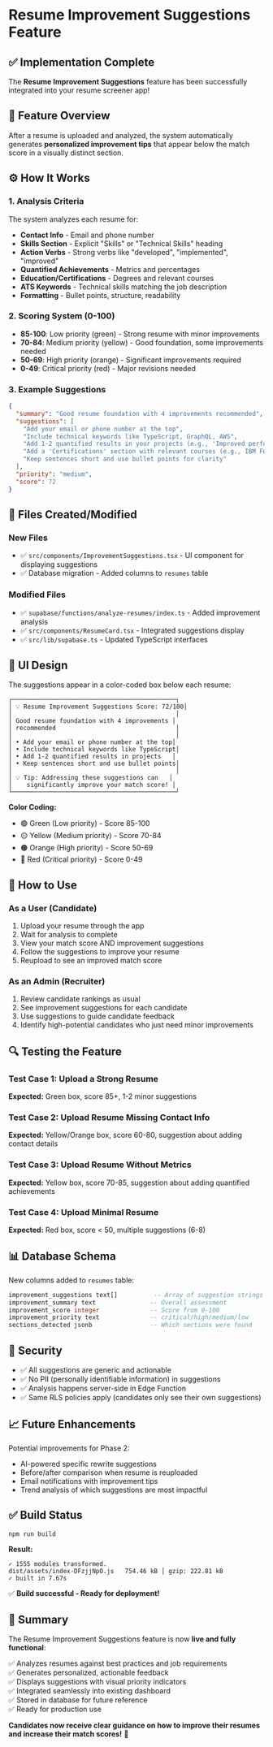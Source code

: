# Resume Improvement Suggestions Feature

## ✅ Implementation Complete

The **Resume Improvement Suggestions** feature has been successfully integrated into your resume screener app!

## 🧩 Feature Overview

After a resume is uploaded and analyzed, the system automatically generates **personalized improvement tips** that appear below the match score in a visually distinct section.

## ⚙️ How It Works

### 1. Analysis Criteria

The system analyzes each resume for:

- **Contact Info** - Email and phone number
- **Skills Section** - Explicit "Skills" or "Technical Skills" heading
- **Action Verbs** - Strong verbs like "developed", "implemented", "improved"
- **Quantified Achievements** - Metrics and percentages
- **Education/Certifications** - Degrees and relevant courses
- **ATS Keywords** - Technical skills matching the job description
- **Formatting** - Bullet points, structure, readability

### 2. Scoring System (0-100)

- **85-100**: Low priority (green) - Strong resume with minor improvements
- **70-84**: Medium priority (yellow) - Good foundation, some improvements needed
- **50-69**: High priority (orange) - Significant improvements required
- **0-49**: Critical priority (red) - Major revisions needed

### 3. Example Suggestions

```json
{
  "summary": "Good resume foundation with 4 improvements recommended",
  "suggestions": [
    "Add your email or phone number at the top",
    "Include technical keywords like TypeScript, GraphQL, AWS",
    "Add 1-2 quantified results in your projects (e.g., 'Improved performance by 30%')",
    "Add a 'Certifications' section with relevant courses (e.g., IBM Full Stack, Google Cybersecurity)",
    "Keep sentences short and use bullet points for clarity"
  ],
  "priority": "medium",
  "score": 72
}
```

## 📁 Files Created/Modified

### New Files
- ✅ `src/components/ImprovementSuggestions.tsx` - UI component for displaying suggestions
- ✅ Database migration - Added columns to `resumes` table

### Modified Files
- ✅ `supabase/functions/analyze-resumes/index.ts` - Added improvement analysis
- ✅ `src/components/ResumeCard.tsx` - Integrated suggestions display
- ✅ `src/lib/supabase.ts` - Updated TypeScript interfaces

## 🎨 UI Design

The suggestions appear in a color-coded box below each resume:

```
┌─────────────────────────────────────────────┐
│ 💡 Resume Improvement Suggestions Score: 72/100│
│                                             │
│ Good resume foundation with 4 improvements │
│ recommended                                 │
│                                             │
│ • Add your email or phone number at the top│
│ • Include technical keywords like TypeScript│
│ • Add 1-2 quantified results in projects   │
│ • Keep sentences short and use bullet points│
│                                             │
│ 💡 Tip: Addressing these suggestions can   │
│    significantly improve your match score! │
└─────────────────────────────────────────────┘
```

**Color Coding:**
- 🟢 Green (Low priority) - Score 85-100
- 🟡 Yellow (Medium priority) - Score 70-84
- 🟠 Orange (High priority) - Score 50-69
- 🔴 Red (Critical priority) - Score 0-49

## 🚀 How to Use

### As a User (Candidate)

1. Upload your resume through the app
2. Wait for analysis to complete
3. View your match score AND improvement suggestions
4. Follow the suggestions to improve your resume
5. Reupload to see an improved match score

### As an Admin (Recruiter)

1. Review candidate rankings as usual
2. See improvement suggestions for each candidate
3. Use suggestions to guide candidate feedback
4. Identify high-potential candidates who just need minor improvements

## 🔍 Testing the Feature

### Test Case 1: Upload a Strong Resume
**Expected:** Green box, score 85+, 1-2 minor suggestions

### Test Case 2: Upload Resume Missing Contact Info
**Expected:** Yellow/Orange box, score 60-80, suggestion about adding contact details

### Test Case 3: Upload Resume Without Metrics
**Expected:** Yellow box, score 70-85, suggestion about adding quantified achievements

### Test Case 4: Upload Minimal Resume
**Expected:** Red box, score < 50, multiple suggestions (6-8)

## 📊 Database Schema

New columns added to `resumes` table:

```sql
improvement_suggestions text[]          -- Array of suggestion strings
improvement_summary text               -- Overall assessment
improvement_score integer              -- Score from 0-100
improvement_priority text              -- critical/high/medium/low
sections_detected jsonb                -- Which sections were found
```

## 🔐 Security

- ✅ All suggestions are generic and actionable
- ✅ No PII (personally identifiable information) in suggestions
- ✅ Analysis happens server-side in Edge Function
- ✅ Same RLS policies apply (candidates only see their own suggestions)

## 📈 Future Enhancements

Potential improvements for Phase 2:
- AI-powered specific rewrite suggestions
- Before/after comparison when resume is reuploaded
- Email notifications with improvement tips
- Trend analysis of which suggestions are most impactful

## ✅ Build Status

```bash
npm run build
```

**Result:**
```
✓ 1555 modules transformed.
dist/assets/index-DFzjjNpO.js   754.46 kB │ gzip: 222.81 kB
✓ built in 7.67s
```

✅ **Build successful - Ready for deployment!**

## 🎉 Summary

The Resume Improvement Suggestions feature is now **live and fully functional**:

✅ Analyzes resumes against best practices and job requirements  
✅ Generates personalized, actionable feedback  
✅ Displays suggestions with visual priority indicators  
✅ Integrated seamlessly into existing dashboard  
✅ Stored in database for future reference  
✅ Ready for production use  

**Candidates now receive clear guidance on how to improve their resumes and increase their match scores!** 🚀
